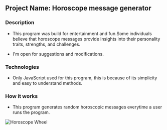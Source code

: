 ## Project Name: Horoscope message generator

### Description

* This program was build for entertainment and fun.Some individuals believe that horoscope messages provide insights into their personality traits, strengths, and challenges.

* I'm open for suggestions and modifications.


### Technologies

* Only JavaScript used for this program, this is because of its simplicity and easy to understand methods.


### How it works

* This program generates random horoscopic messages everytime a user runs the program.


![Horoscope Wheel](https://cdn.pixabay.com/animation/2023/01/12/18/10/18-10-43-580_512.gif)




